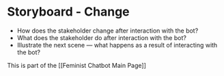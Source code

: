 # Storyboard - Change
- How does the stakeholder change after interaction with the bot?
- What does the stakeholder do after interaction with the bot?
- Illustrate the next scene — what happens as a result of interacting with the bot?

This is part of the [[Feminist Chatbot Main Page]]